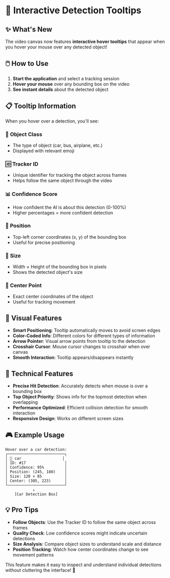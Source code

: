 # 🎯 Interactive Detection Tooltips

## ✨ What's New

The video canvas now features **interactive hover tooltips** that appear when you hover your mouse over any detected object!

## 🖱️ How to Use

1. **Start the application** and select a tracking session
2. **Hover your mouse** over any bounding box on the video
3. **See instant details** about the detected object

## 📋 Tooltip Information

When you hover over a detection, you'll see:

### 🎯 **Object Class** 
- The type of object (car, bus, airplane, etc.)
- Displayed with relevant emoji

### 🆔 **Tracker ID**
- Unique identifier for tracking the object across frames
- Helps follow the same object through the video

### 📊 **Confidence Score**
- How confident the AI is about this detection (0-100%)
- Higher percentages = more confident detection

### 📍 **Position**
- Top-left corner coordinates (x, y) of the bounding box
- Useful for precise positioning

### 📏 **Size**
- Width × Height of the bounding box in pixels
- Shows the detected object's size

### 🎯 **Center Point**
- Exact center coordinates of the object
- Useful for tracking movement

## 🎨 Visual Features

- **Smart Positioning**: Tooltip automatically moves to avoid screen edges
- **Color-Coded Info**: Different colors for different types of information
- **Arrow Pointer**: Visual arrow points from tooltip to the detection
- **Crosshair Cursor**: Mouse cursor changes to crosshair when over canvas
- **Smooth Interaction**: Tooltip appears/disappears instantly

## 🔧 Technical Features

- **Precise Hit Detection**: Accurately detects when mouse is over a bounding box
- **Top Object Priority**: Shows info for the topmost detection when overlapping
- **Performance Optimized**: Efficient collision detection for smooth interaction
- **Responsive Design**: Works on different screen sizes

## 🎮 Example Usage

```
Hover over a car detection:
┌─────────────────────────┐
│ 🎯 car                  │
│ ID: #17                 │
│ Confidence: 95%         │
│ Position: (245, 180)    │
│ Size: 120 × 85          │
│ Center: (305, 223)      │
└─────────────────────────┘
            ↓
    [Car Detection Box]
```

## 💡 Pro Tips

- **Follow Objects**: Use the Tracker ID to follow the same object across frames
- **Quality Check**: Low confidence scores might indicate uncertain detections
- **Size Analysis**: Compare object sizes to understand scale and distance
- **Position Tracking**: Watch how center coordinates change to see movement patterns

This feature makes it easy to inspect and understand individual detections without cluttering the interface! 🚀

